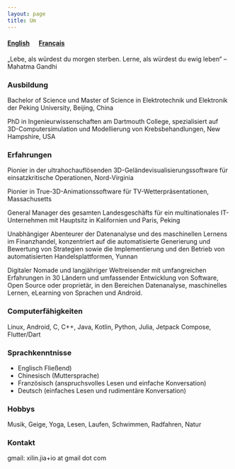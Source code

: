 ```yaml
---
layout: page
title: Um
---
```


#### [English](../about.md) &emsp;  [Français](/french.md)

„Lebe, als würdest du morgen sterben. Lerne, als würdest du ewig leben“ – Mahatma Gandhi

### Ausbildung

Bachelor of Science und Master of Science in Elektrotechnik und Elektronik der Peking University, Beijing, China

PhD in Ingenieurwissenschaften am Dartmouth College, spezialisiert auf 3D-Computersimulation und Modellierung von Krebsbehandlungen, New Hampshire, USA

### Erfahrungen

Pionier in der ultrahochauflösenden 3D-Geländevisualisierungssoftware für einsatzkritische Operationen, Nord-Virginia

Pionier in True-3D-Animationssoftware für TV-Wetterpräsentationen, Massachusetts

General Manager des gesamten Landesgeschäfts für ein multinationales IT-Unternehmen mit Hauptsitz in Kalifornien und Paris, Peking

Unabhängiger Abenteurer der Datenanalyse und des maschinellen Lernens im Finanzhandel, konzentriert auf die automatisierte Generierung und Bewertung von Strategien sowie die Implementierung und den Betrieb von automatisierten Handelsplattformen, Yunnan

Digitaler Nomade und langjähriger Weltreisender mit umfangreichen Erfahrungen in 30 Ländern und umfassender Entwicklung von Software, Open Source oder proprietär, in den Bereichen Datenanalyse, maschinelles Lernen, eLearning von Sprachen und Android.

### Computerfähigkeiten

Linux, Android, C, C++, Java, Kotlin, Python, Julia, Jetpack Compose, Flutter/Dart

### Sprachkenntnisse

* Englisch Fließend)
* Chinesisch (Muttersprache)
* Französisch (anspruchsvolles Lesen und einfache Konversation)
* Deutsch (einfaches Lesen und rudimentäre Konversation)

### Hobbys

Musik, Geige, Yoga, Lesen, Laufen, Schwimmen, Radfahren, Natur

### Kontakt

gmail: xilin.jia+io at gmail dot com